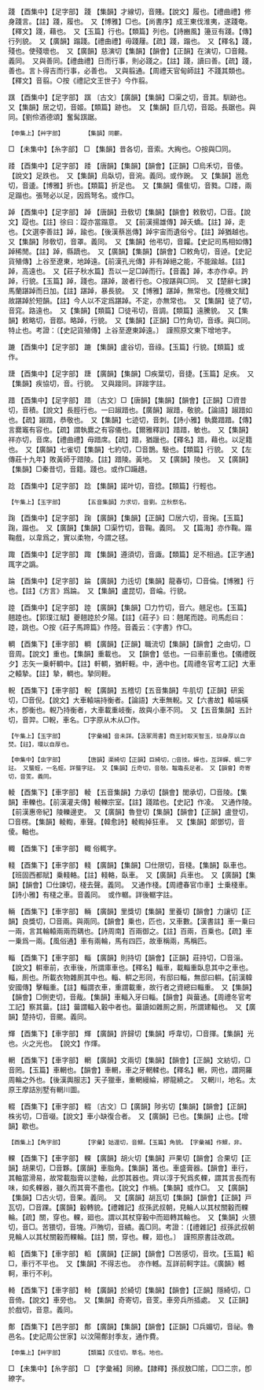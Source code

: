 <!-- { "loadSidebar": true } -->
踐	【酉集中】【足字部】	踐	【集韻】才線切，音賤。【說文】履也。【禮曲禮】修身踐言。【註】踐，履也。　又【博雅】□也。【尚書序】成王東伐淮夷，遂踐奄。【釋文】踐，藉也。　又【玉篇】行也。【類篇】列也。【詩豳風】籩豆有踐。【傳】行列貌。　又【廣韻】蹋踐。【禮曲禮】毋踐屨。【疏】踐，蹋也。　又【釋名】踐，殘也。使殘壞也。　又【廣韻】慈演切【集韻】【韻會】【正韻】在演切，□音餞。義同。　又與善同。【禮曲禮】日而行事，則必踐之。【註】踐，讀曰善。【疏】踐，善也。言卜得吉而行事，必善也。　又與翦通。【周禮天官甸師註】不踐其類也。【釋文】音翦。○按《禮記文王世子》今作翦。

踑	【酉集中】【足字部】	踑	〔古文〕【廣韻】【集韻】□渠之切，音其。馴跡也。　又【集韻】居之切，音姬。【類篇】跡也。　又【集韻】巨几切，音跽。長踞也。與同。【劉伶酒德頌】奮髯踑踞。

	【申集上】【艸字部】		【集韻】同蘄。

□	【未集中】【糸字部】	□	【集韻】昔各切，音索。大綯也。○按與□同。

踒	【酉集中】【足字部】	踒	【唐韻】【集韻】【韻會】【正韻】□烏禾切，音倭。【說文】足跌也。　又【集韻】烏臥切，音涴。義同。或作踠。　又【集韻】邕危切，音逶。【博雅】折也。【類篇】折足也。　又【集韻】儒隹切，音甤。□踒，兩足蹋也。張弩必以足，因爲弩名。或作□。

踔	【酉集中】【足字部】	踔	【唐韻】丑敎切【集韻】【韻會】敕敎切，□音。【說文】踶也。【註】徐曰：踶亦當蹋意。　又【前漢揚雄傳】踔夭蟜。【註】踔，走也。【文選李善註】踔，踰也。【後漢蔡邕傳】踔宇宙而遺俗兮。【註】踔猶越也。　又【集韻】陟敎切，音罩。義同。　又【集韻】他弔切，音糶。【史記司馬相如傳】踔稀閒。【註】踔，縣蹢也。　又【廣韻】【集韻】【韻會】□敕角切，音逴。【史記貨殖傳】上谷至遼東，地踔遠。【前漢孔光傳】非有踔絕之能，不能踰越。【註】踔，高遠也。　又【莊子秋水篇】吾以一足□踔而行。【音義】踔，本亦作卓。趻踔，行貌。【玉篇】踔，踐也。踸踔，跛者行也。○按踸與□同。　又【楚辭七諫】馬蘭踸踔而日加。【註】踸踔，暴長貌。　又【博雅】踸踔，無常也。【陸機文賦】故踸踔於短韻。【註】今人以不定爲踸踔。不定，亦無常也。　又【集韻】徒了切，音窕。路遠也。　又【集韻】【類篇】□徒弔切，音調。【類篇】遠騰貌。　又【集韻】敕略切，音鄀。略踔，行貌。　又【集韻】【正韻】□竹角切，音琢。與□同。特止也。考證：〔【史記貨殖傳】上谷至遼東踔遠。〕　謹照原文東下增地字。 

蹗	【酉集中】【足字部】	蹗	【集韻】盧谷切，音祿。【玉篇】行貌。【類篇】或作。

踕	【酉集中】【足字部】	踕	【廣韻】【集韻】□疾葉切，音捷。【玉篇】足疾。　又【集韻】疾協切，音。行貌。　又與踥同。詳踥字註。

踖	【酉集中】【足字部】	踖	〔古文〕□【唐韻】【集韻】【韻會】【正韻】□資昔切，音積。【說文】長脛行也。一曰踧踖也。【廣韻】踧踖，敬貌。【論語】踧踖如也。【疏】踧踖，恭敬也。　又【集韻】七迹切，音刺。【詩小雅】執爨踖踖。【傳】言爨竈有容也。【疏】謂執爨之有容儀也。【爾雅釋訓】踖踖，敏也。　又【集韻】祥亦切，音席。【禮曲禮】毋踖席。【疏】踖，猶躐也。【釋名】踖，藉也。以足籍也。　又【廣韻】七雀切【集韻】七約切，□音鵲。馺也。【類篇】行貌。　又【左傳莊十九年】敗黃師于踖陵。【註】踖陵。黃地。　又【廣韻】陵也。　又【廣韻】【集韻】□秦昔切，音籍。踐也。或作□躤趞。

踗	【酉集中】【足字部】	踗	【集韻】諾叶切，音捻。【類篇】行輕也。

	【午集上】【玉字部】		【五音集韻】力求切，音劉。立秋祭名。

踘	【酉集中】【足字部】	踘	【廣韻】【集韻】【正韻】□居六切，音掬。【玉篇】踘，蹋也。　又【廣韻】【集韻】□渠竹切，音鞠。義同。　又【篇海】亦作鞠。蹋鞠戲，以韋爲之，實以柔物，今謂之毬。

踙	【酉集中】【足字部】	踙	【集韻】遵須切，音諏。【類篇】足不相過。【正字通】踂字之譌。

踚	【酉集中】【足字部】	踚	【廣韻】力迍切【集韻】龍春切，□音倫。【博雅】行也。【註】《方言》爲踚。　又【集韻】盧昆切，音崘。行貌。

踛	【酉集中】【足字部】	踛	【廣韻】【集韻】□力竹切，音六。翹足也。【玉篇】翹踛也。【郭璞江賦】夔翹踛於夕陽。【註】《莊子》曰：翹尾而踛。司馬彪曰：踛，跳也。○按《莊子馬蹄篇》作陸。音義云：《字書》作□。

輖	【酉集下】【車字部】	輖	【廣韻】【正韻】職流切【集韻】【韻會】之由切，□音周。【說文】重也。【集韻】重載也。　又【韻會】低也。一曰車前重也。【儀禮旣夕】志矢一乗軒輖中。【註】軒輖，猶軒輊。中，適中也。【周禮冬官考工記】大車之轅摯。【註】摯，輖也。摯同輊。

輗	【酉集下】【車字部】	輗	【廣韻】五稽切【五音集韻】牛肌切【正韻】研奚切，□音倪。【說文】大車轅端持衡者。【論語】大車無輗。又【六書故】轅端橫木，卽衡也。輗乃持衡者，大車載重岐衡，故與小車不同。　又【五音集韻】五計切，音羿。□輗，車名。□字原从木从□作。

	【午集上】【玉字部】		【字彙補】音未詳。【汲冢周書】商王紂取天智玉，琰身厚以自焚。【註】，環以自厚也。

	【申集中】【虫字部】		【唐韻】渠綺切【正韻】巨綺切，□音技。蟬也，互詳蟬、蜩二字註。　又蠪蛭，一名蛭。詳蠪字註。　又【集韻】丘奇切，音敧。鼅鼄長足者。　又【韻會】奇寄切，音芰。義同。

輘	【酉集下】【車字部】	輘	【五音集韻】力承切【韻會】閭承切，□音陵。【集韻】車轢也。【前漢灌夫傳】輘轢宗室。【註】踐踏也。【史記】作凌。　又通作陵。【前漢惠帝紀】陵轢邊吏。　又【廣韻】魯登切【集韻】【韻會】【正韻】盧登切，□音楞。【集韻】輘輷，車聲。【韓愈詩】輘輷掉狂車。　又【集韻】郞鄧切，音倰。軸也。

輙	【酉集下】【車字部】	輙	俗輒字。

輚	【酉集下】【車字部】	輚	【廣韻】【集韻】□仕限切，音棧。【集韻】臥車也。【班固西都賦】乗輚輅。【註】輚輅，臥車。　又【廣韻】兵車也。　又【廣韻】【集韻】【韻會】□仕諫切，棧去聲。義同。　又通作棧。【周禮春官巾車】士乗棧車。【詩小雅】有棧之車。音義同。　或作轏。詳後轏字註。

輛	【酉集下】【車字部】	輛	【廣韻】里獎切【集韻】里養切【韻會】力讓切【正韻】良獎切，□音兩。與兩同。【韻會】乗也，匹也，又車數。【漢書註】車一乗曰一兩，言其輪轅兩兩而耦也。【詩周南】百兩御之。【註】百兩，百乗也。【疏】車一乗爲一兩。【風俗通】車有兩輪，馬有四匹，故車稱兩，馬稱匹。

輜	【酉集下】【車字部】	輜	【廣韻】則持切【韻會】【正韻】莊持切，□音淄。【說文】輧車前，衣車後，所謂庫車也。【釋名】輜車，載輜重臥息其中之車也。輜，厠也。所載衣物雜厠其中也。輜、輧之形同，有邸曰輜，無邸曰輧。【前漢韓安國傳】擊輜重。【註】輜謂衣車，重謂載重，故行者之資總曰輜重。　又【集韻】【韻會】□側吏切，音胾。【集韻】車輻入牙曰輜。【韻會】與葘通。【周禮冬官考工記】察其葘。【註】葘謂輻入轂中者也。葘讀如雜厠之厠，所謂建輻也。　又【廣韻】楚持切，音颸。義同。

輝	【酉集下】【車字部】	輝	【廣韻】許歸切【集韻】呼韋切，□音揮。【集韻】光也。火之光也。　【說文】作煇。

輞	【酉集下】【車字部】	輞	【廣韻】文兩切【集韻】【韻會】【正韻】文紡切，□音罔。【玉篇】車輞也。【韻會】車輞，車之牙輞輮也。【釋名】輞，网也，謂网羅周輪之外也。【後漢輿服志】天子獵車，重輞縵綸，繆龍繞之。　又輞川，地名。太原王摩詰別墅有輞川圖。

輟	【酉集下】【車字部】	輟	〔古文〕□【廣韻】陟劣切【集韻】【韻會】【正韻】株劣切，□音啜。【說文】車小缺復合者。　又【廣韻】已也。【集韻】止也。【增韻】歇也。

	【酉集上】【角字部】		【字彙】姑還切，音鰥。【玉篇】角貌。　【字彙補】作鰥，非。

輠	【酉集下】【車字部】	輠	【廣韻】胡火切【集韻】戸果切【韻會】合果切【正韻】胡果切，□音夥。【廣韻】車脂角。【集韻】筩也。車盛膏器。【韻會】車行，其軸當滑易，故常載脂膏以塗軸，此卽其器也。齊以淳于髠爲炙輠，謂其言長而有味，如炙輠器，雖久而其膏不盡也。【說文】作楇。【集韻】或作□。　又【廣韻】【集韻】□古火切，音果。義同。　又【廣韻】胡瓦切【集韻】【韻會】【正韻】戸瓦切，□音踝。【廣韻】轂轉貌。【禮雜記】叔孫武叔朝，見輪人以其杖關轂而輠輪。【疏】關，穿也。輠，廻也。謂以其杖穿轂中而廻轉其輪也。　又【集韻】火猥切，音□。苦猥切，音塊。戸賄切，音繢。義□同。考證：〔【禮雜記】叔孫武叔朝見輪人以其杖關轂而輠輪。【註】關，穿也。輠，廻也。〕　謹照原書註改疏。 

輡	【酉集下】【車字部】	輡	【廣韻】【正韻】【韻會】□苦感切，音坎。【玉篇】輡□，車行不平也。　又【集韻】不得志也。　亦作轗。互詳前軻字註。《廣韻》轗軻，車行不利。

輢	【酉集下】【車字部】	輢	【廣韻】於綺切【集韻】【韻會】【正韻】隱綺切，□音倚。【說文】車旁也。　又【集韻】奇寄切，音芰。車旁兵所插處。　又【正韻】於戲切，音意。義同。

鄪	【酉集下】【邑字部】	鄪	【廣韻】【集韻】【韻會】【正韻】□兵媚切，音祕。魯邑名。【史記周公世家】以汶陽鄪封季友，通作費。

	【申集上】【艸字部】		【類篇】仄佳切。草名。地也。

□	【未集中】【糸字部】	□	【字彙補】同繚。【隷釋】孫叔敖□隂，□□二宗，卽繚字。

